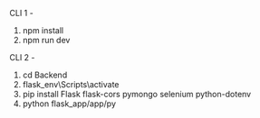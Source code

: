 CLI 1 - 
1. npm install
2. npm run dev

CLI 2 - 
1. cd Backend
2. flask_env\Scripts\activate
3. pip install Flask flask-cors pymongo selenium python-dotenv
3. python flask_app/app/py